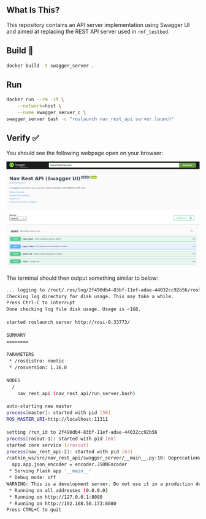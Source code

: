 ## **What Is This?**

This repository contains an API server implementation using Swagger UI and aimed at replacing the REST API server used in `rmf_testbed`.

## **Build** :hammer:

```bash
docker build -t swagger_server .
```

## **Run**

```bash
docker run --rm -it \
    --network=host \
    --name swagger_server_c \
swagger_server bash -c "roslaunch nav_rest_api server.launch"
```

## **Verify** :white_check_mark:

You should see the following webpage open on your browser:

![](./img/swagger_ui.png)

The terminal should then output something similar to below:

```bash
... logging to /root/.ros/log/2f490db4-83bf-11ef-adae-44032cc92b56/roslaunch-rosi-0-1.log
Checking log directory for disk usage. This may take a while.
Press Ctrl-C to interrupt
Done checking log file disk usage. Usage is <1GB.

started roslaunch server http://rosi-0:33773/

SUMMARY
========

PARAMETERS
 * /rosdistro: noetic
 * /rosversion: 1.16.0

NODES
  /
    nav_rest_api (nav_rest_api/run_server.bash)

auto-starting new master
process[master]: started with pid [50]
ROS_MASTER_URI=http://localhost:11311

setting /run_id to 2f490db4-83bf-11ef-adae-44032cc92b56
process[rosout-1]: started with pid [60]
started core service [/rosout]
process[nav_rest_api-2]: started with pid [63]
/catkin_ws/src/nav_rest_api/swagger_server/__main__.py:10: DeprecationWarning: 'app.json_encoder' is deprecated and will be removed in Flask 2.3. Customize 'app.json_provider_class' or 'app.json' instead.
  app.app.json_encoder = encoder.JSONEncoder
 * Serving Flask app '__main__'
 * Debug mode: off
WARNING: This is a development server. Do not use it in a production deployment. Use a production WSGI server instead.
 * Running on all addresses (0.0.0.0)
 * Running on http://127.0.0.1:8080
 * Running on http://192.168.50.173:8080
Press CTRL+C to quit

```

